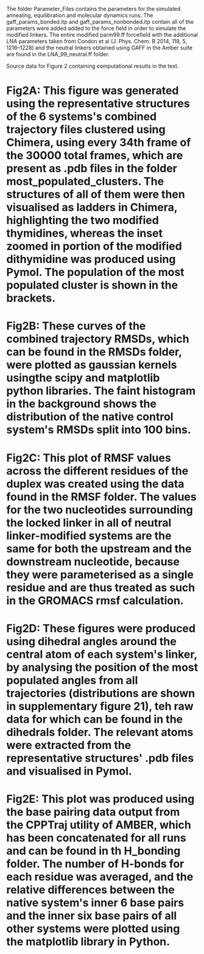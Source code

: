 The folder Parameter_Files contains the parameters for the simulated annealing, equilibration and molecular dynamics runs. The gaff_params_bonded.itp and gaff_params_nonbonded.itp contain all of the parameters were added added to the force field in order to simulate the modified linkers. The entire modified parm99.ff forcefield with the additional LNA parameters taken from Condon et al (J. Phys. Chem. B 2014, 118, 5, 1216–1228) and the neutral linkers obtained using GAFF in the Amber suite are found in the LNA_99_neutral.ff folder.

Source data for Figure 2 containing computational results in the text.

# Fig2A: This figure was generated using the representative structures of the 6 systems's combined trajectory files clustered using Chimera, using every 34th frame of the 30000 total frames, which are present as .pdb files in the folder most_populated_clusters. The structures of all of them were then visualised as ladders in Chimera, highlighting the two modified thymidines, whereas the inset zoomed in portion of the modified dithymidine was produced using Pymol. The population of the most populated cluster is shown in the brackets. 

# Fig2B: These curves of the combined trajectory RMSDs, which can be found in the RMSDs folder, were plotted as gaussian kernels usingthe scipy and matplotlib python libraries. The faint histogram in the background shows the distribution of the native control system's RMSDs split into 100 bins. 

# Fig2C: This plot of RMSF values across the different residues of the duplex was created using the data found in the RMSF folder. The values for the two nucleotides surrounding the locked linker in all of neutral linker-modified systems are the same for both the upstream and the downstream nucleotide, because they were parameterised as a single residue and are thus treated as such in the GROMACS rmsf calculation. 

# Fig2D: These figures were produced using dihedral angles around the central atom of each system's linker, by analysing the position of the most populated angles from all trajectories (distributions are shown in supplementary figure 21), teh raw data for which can be found in the dihedrals folder. The relevant atoms were extracted from the representative structures' .pdb files and visualised in Pymol.

# Fig2E: This plot was produced using the base pairing data output from the CPPTraj utility of AMBER, which has been concatenated for all runs and can be found in th H_bonding folder. The number of H-bonds for each residue was averaged, and the relative differences between the native system's inner 6 base pairs and the inner six base pairs of all other systems were plotted using the matplotlib library in Python.